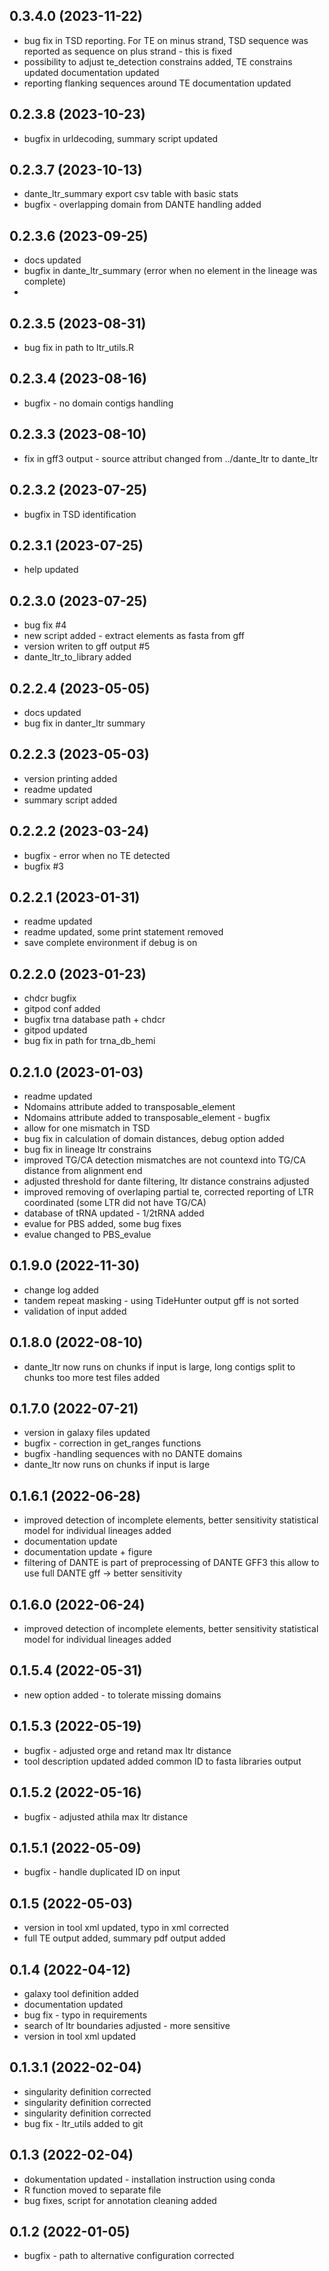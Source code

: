 ## 0.3.4.0 (2023-11-22)

*  bug fix in TSD reporting. For TE on minus strand, TSD sequence was reported as 
   sequence on plus strand - this is fixed 
*  possibility to adjust te_detection constrains added, TE constrains updated
   documentation updated 
*  reporting flanking sequences around TE documentation updated 


## 0.2.3.8 (2023-10-23)

*  bugfix in urldecoding, summary script updated 

## 0.2.3.7 (2023-10-13)

*  dante_ltr_summary export csv table with basic stats 
*  bugfix - overlapping domain from DANTE handling added 

## 0.2.3.6 (2023-09-25)

*  docs updated 
*  bugfix in dante_ltr_summary (error when no element in the lineage was complete) 
*  
## 0.2.3.5 (2023-08-31)

*  bug fix in path to ltr_utils.R 


## 0.2.3.4 (2023-08-16)

*  bugfix - no domain contigs handling 


## 0.2.3.3 (2023-08-10)

*  fix in gff3 output - source attribut changed from ../dante_ltr to dante_ltr 

## 0.2.3.2 (2023-07-25)

*  bugfix in TSD identification 

## 0.2.3.1 (2023-07-25)

*  help updated 

## 0.2.3.0 (2023-07-25)

*  bug fix  #4 
*  new script added - extract elements as fasta from gff 
*  version writen to gff output #5 
*  dante_ltr_to_library added 

## 0.2.2.4 (2023-05-05)

*  docs updated 
*  bug fix in danter_ltr summary 

## 0.2.2.3 (2023-05-03)

*  version printing added  
*  readme updated 
*  summary script added

## 0.2.2.2 (2023-03-24)

*  bugfix - error when no TE detected 
*  bugfix #3 


## 0.2.2.1 (2023-01-31)

*  readme updated 
*  readme updated, some print statement removed 
*  save complete environment if debug is on 


## 0.2.2.0 (2023-01-23)

*  chdcr bugfix 
*  gitpod conf added 
*  bugfix trna database path + chdcr 
*  gitpod updated 
*  bug fix in path for trna_db_hemi 


## 0.2.1.0 (2023-01-03)

*  readme updated 
*  Ndomains attribute added to transposable_element 
*  Ndomains attribute added to transposable_element - bugfix 
*  allow for one mismatch in TSD 
*  bug fix in calculation of domain distances, debug option added 
*  bug fix in lineage ltr constrains 
*  improved TG/CA detection mismatches are not countexd into TG/CA distance from alignment end 
*  adjusted threshold for dante filtering, ltr distance constrains adjusted 
*  improved removing of overlaping partial te, corrected reporting of LTR coordinated (some LTR did not have TG/CA) 
*  database of tRNA updated - 1/2tRNA added 
*  evalue for PBS added, some bug fixes 
*  evalue changed to PBS_evalue 


## 0.1.9.0 (2022-11-30)

*  change log added 
*  tandem repeat masking - using TideHunter output gff is not sorted 
*  validation of input added 


## 0.1.8.0 (2022-08-10)

*  dante_ltr now runs on chunks if input is large, long contigs split to chunks too more test files added 


## 0.1.7.0 (2022-07-21)

*  version in galaxy files updated 
*  bugfix - correction in get_ranges functions 
*  bugfix -handling sequences with no DANTE domains 
*  dante_ltr now runs on chunks if input is large 


## 0.1.6.1 (2022-06-28)

*  improved detection of incomplete elements, better sensitivity statistical model for individual lineages added 
*  documentation update 
*  documentation update + figure 
*  filtering of DANTE is part of preprocessing of DANTE GFF3 this allow to use full DANTE gff -> better sensitivity 


## 0.1.6.0 (2022-06-24)

*  improved detection of incomplete elements, better sensitivity statistical model for individual lineages added 


## 0.1.5.4 (2022-05-31)

*  new option added - to tolerate missing domains 


## 0.1.5.3 (2022-05-19)

*  bugfix - adjusted orge and retand max ltr distance 
*  tool description updated added common ID to fasta libraries output 


## 0.1.5.2 (2022-05-16)

*  bugfix - adjusted athila max ltr distance 


## 0.1.5.1 (2022-05-09)

*  bugfix - handle duplicated ID on input 


## 0.1.5 (2022-05-03)

*  version in tool xml updated, typo in xml corrected 
*  full TE output added, summary pdf output added 


## 0.1.4 (2022-04-12)

*  galaxy tool definition added 
*  documentation updated 
*  bug fix - typo in requirements 
*  search of ltr boundaries adjusted - more sensitive 
*  version in tool xml updated 


## 0.1.3.1 (2022-02-04)

*  singularity definition corrected 
*  singularity definition corrected 
*  singularity definition corrected 
*  bug fix - ltr_utils added to git 


## 0.1.3 (2022-02-04)

*  dokumentation updated - installation instruction using conda 
*  R function moved to separate file 
*  bug fixes, script for annotation cleaning added 


## 0.1.2 (2022-01-05)

*  bugfix - path to alternative configuration corrected 


